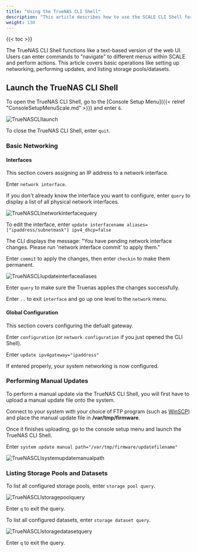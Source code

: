 ```yaml
---
title: "Using the TrueNAS CLI Shell"
description: "This article describes how to use the SCALE CLI Shell for basic networking, updating, and storage management." 
weight: 130
---
```


{{< toc >}}

The TrueNAS CLI Shell functions like a text-based version of the web UI. Users can enter commands to "navigate" to different menus within SCALE and perform actions. This article covers basic operations like setting up networking, performing updates, and listing storage pools/datasets.

## Launch the TrueNAS CLI Shell

To open the TrueNAS CLI Shell, go to the [Console Setup Menu]({{< relref "ConsoleSetupMenuScale.md" >}}) and enter `6`.

![TrueNASCLIlaunch](/images/SCALE/TrueNASCLIlaunch.png "TrueNAS CLI Shell")

To close the TrueNAS CLI Shell, enter `quit`.

### Basic Networking

#### Interfaces

This section covers assigning an IP address to a network interface.

Enter `network interface`.

If you don't already know the interface you want to configure, enter `query` to display a list of all physical network interfaces.

![TrueNASCLInetworkinterfacequery](/images/SCALE/TrueNASCLInetworkinterfacequery.png "Network Interface Query")

To edit the interface, enter `update interfacename aliases=["ipaddress/subnetmask"] ipv4_dhcp=false`

The CLI displays the message: "You have pending network interface changes. Please run 'network interface commit' to apply them."

Enter `commit` to apply the changes, then enter `checkin` to make them permanent. 

![TrueNASCLIupdateinterfacealiases](/images/SCALE/TrueNASCLIupdateinterfacealiases.png "Update Interface Aliases")

Enter `query` to make sure the Truenas applies the changes successfully.

Enter `..` to exit `interface` and go up one level to the `network` menu.

#### Global Configuration

This section covers configuring the defualt gateway.

Enter `configuration` (or `network configuration` if you just opened the CLI Shell).

Enter `update ipv4gateway="ipaddress"`

If entered properly, your system networking is now configured.

### Performing Manual Updates

To perform a manual update via the TrueNAS CLI Shell, you will first have to upload a manual update file onto the system.

Connect to your system with your choice of FTP program (such as [WinSCP](https://winscp.net/eng/index.php)) and place the manual update file in **/var/tmp/firmware**.

Once it finishes uploading, go to the console setup menu and launch the TrueNAS CLI Shell.

Enter `system update manual path="/var/tmp/firmware/updatefilename"`

![TrueNASCLIsystemupdatemanualpath](/images/SCALE/TrueNASCLIsystemupdatemanualpath.png "Manual Update")

### Listing Storage Pools and Datasets

To list all configured storage pools, enter `storage pool query`.

![TrueNASCLIstoragepoolquery](/images/SCALE/TrueNASCLIstoragepoolquery.png "Pool Query")

Enter `q` to exit the query.

To list all configured datasets, enter `storage dataset query`.

![TrueNASCLIstoragedatasetquery](/images/SCALE/TrueNASCLIstoragedatasetquery.png "Dataset Query")

Enter `q` to exit the query.
